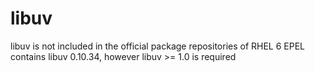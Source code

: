 # libuv

libuv is not included in the official package repositories of RHEL 6
EPEL contains libuv 0.10.34, however libuv >= 1.0 is required
